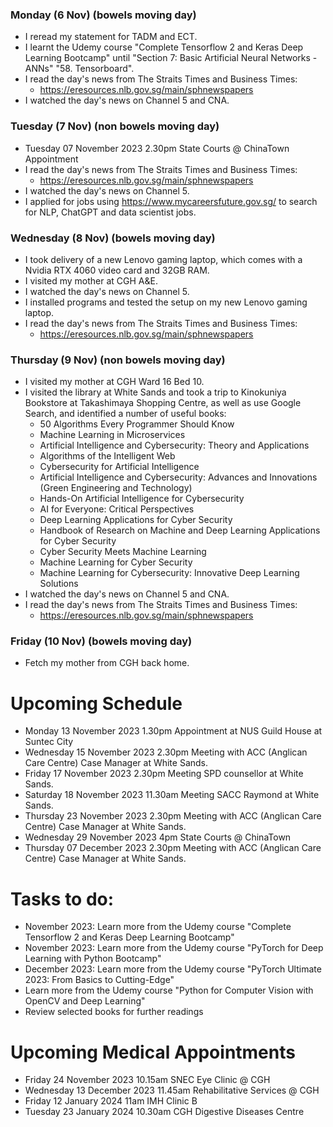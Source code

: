 ### Monday (6 Nov) (bowels moving day)
- I reread my statement for TADM and ECT.
- I learnt the Udemy course "Complete Tensorflow 2 and Keras Deep Learning Bootcamp" until "Section 7: Basic Artificial Neural Networks - ANNs" "58. Tensorboard".
- I read the day's news from The Straits Times and Business Times:
    - https://eresources.nlb.gov.sg/main/sphnewspapers
- I watched the day's news on Channel 5 and CNA.

### Tuesday (7 Nov) (non bowels moving day)
- Tuesday 07 November 2023 2.30pm State Courts @ ChinaTown Appointment
- I read the day's news from The Straits Times and Business Times:
    - https://eresources.nlb.gov.sg/main/sphnewspapers
- I watched the day's news on Channel 5.
- I applied for jobs using https://www.mycareersfuture.gov.sg/ to search for NLP, ChatGPT and data scientist jobs.

### Wednesday (8 Nov) (bowels moving day)
- I took delivery of a new Lenovo gaming laptop, which comes with a Nvidia RTX 4060 video card and 32GB RAM.
- I visited my mother at CGH A&E.
- I watched the day's news on Channel 5.
- I installed programs and tested the setup on my new Lenovo gaming laptop.
-  I read the day's news from The Straits Times and Business Times:
    - https://eresources.nlb.gov.sg/main/sphnewspapers

### Thursday (9 Nov) (non bowels moving day)
- I visited my mother at CGH Ward 16 Bed 10.
- I visited the library at White Sands and took a trip to Kinokuniya Bookstore at Takashimaya Shopping Centre, as well as use Google Search, and identified a number of useful books:
    - 50 Algorithms Every Programmer Should Know
    - Machine Learning in Microservices
    - Artificial Intelligence and Cybersecurity: Theory and Applications
    - Algorithms of the Intelligent Web
    - Cybersecurity for Artificial Intelligence
    - Artificial Intelligence and Cybersecurity: Advances and Innovations (Green Engineering and Technology)
    - Hands-On Artificial Intelligence for Cybersecurity
    - AI for Everyone: Critical Perspectives
    - Deep Learning Applications for Cyber Security
    - Handbook of Research on Machine and Deep Learning Applications for Cyber Security
    - Cyber Security Meets Machine Learning
    - Machine Learning for Cyber Security
    - Machine Learning for Cybersecurity: Innovative Deep Learning Solutions
- I watched the day's news on Channel 5 and CNA.
- I read the day's news from The Straits Times and Business Times:
    - https://eresources.nlb.gov.sg/main/sphnewspapers

### Friday (10 Nov) (bowels moving day)
- Fetch my mother from CGH back home.



# Upcoming Schedule
- Monday 13 November 2023 1.30pm Appointment at NUS Guild House at Suntec City
- Wednesday 15 November 2023 2.30pm Meeting with ACC (Anglican Care Centre) Case Manager at White Sands.
- Friday 17 November 2023 2.30pm Meeting SPD counsellor at White Sands.
- Saturday 18 November 2023 11.30am Meeting SACC Raymond at White Sands.
- Thursday 23 November 2023 2.30pm Meeting with ACC (Anglican Care Centre) Case Manager at White Sands.
- Wednesday 29 November 2023 4pm State Courts @ ChinaTown
- Thursday 07 December 2023 2.30pm Meeting with ACC (Anglican Care Centre) Case Manager at White Sands.

# Tasks to do:
- November 2023: Learn more from the Udemy course "Complete Tensorflow 2 and Keras Deep Learning Bootcamp"
- November 2023: Learn more from the Udemy course "PyTorch for Deep Learning with Python Bootcamp"
- December 2023: Learn more from the Udemy course "PyTorch Ultimate 2023: From Basics to Cutting-Edge"
- Learn more from the Udemy course "Python for Computer Vision with OpenCV and Deep Learning"
- Review selected books for further readings

# Upcoming Medical Appointments
- Friday 24 November 2023 10.15am SNEC Eye Clinic @ CGH
- Wednesday 13 December 2023 11.45am Rehabilitative Services @ CGH
- Friday 12 January 2024 11am IMH Clinic B
- Tuesday 23 January 2024 10.30am CGH Digestive Diseases Centre
